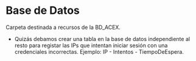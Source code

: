 # Base de Datos
Carpeta destinada a recursos de la BD_ACEX.
 - Quizás debamos crear una tabla en la base de datos independiente al resto para registar las IPs que intentan iniciar sesión con una credenciales incorrectas. Ejemplo: IP - Intentos - TiempoDeEspera.
